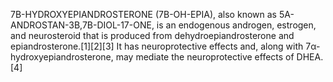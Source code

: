 7Β-HYDROXYEPIANDROSTERONE (7Β-OH-EPIA), also known as 5Α-ANDROSTAN-3Β,7Β-DIOL-17-ONE, is an endogenous androgen, estrogen, and neurosteroid that is produced from dehydroepiandrosterone and epiandrosterone.[1][2][3] It has neuroprotective effects and, along with 7α-hydroxyepiandrosterone, may mediate the neuroprotective effects of DHEA.[4]
